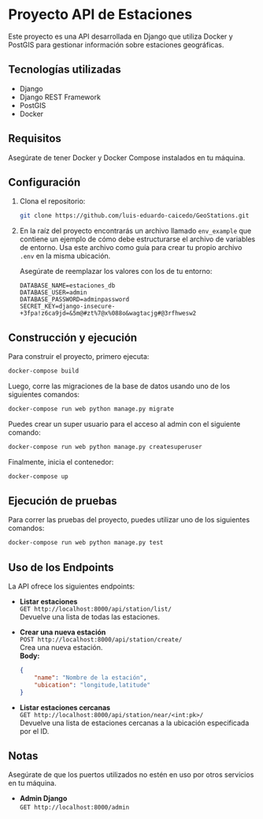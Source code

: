 # Proyecto API de Estaciones

Este proyecto es una API desarrollada en Django que utiliza Docker y PostGIS para gestionar información sobre estaciones geográficas.

## Tecnologías utilizadas

- Django
- Django REST Framework
- PostGIS
- Docker

## Requisitos

Asegúrate de tener Docker y Docker Compose instalados en tu máquina.

## Configuración

1. Clona el repositorio:

   ```bash
   git clone https://github.com/luis-eduardo-caicedo/GeoStations.git
   ```

2. En la raíz del proyecto encontrarás un archivo llamado `env_example` que contiene un ejemplo de cómo debe estructurarse el archivo de variables de entorno. Usa este archivo como guía para crear tu propio archivo `.env` en la misma ubicación.

   Asegúrate de reemplazar los valores con los de tu entorno:

   ```env
   DATABASE_NAME=estaciones_db
   DATABASE_USER=admin
   DATABASE_PASSWORD=adminpassword
   SECRET_KEY=django-insecure-+3fpa!z6ca9jd=&5m@#zt%7@x%088o&wagtacjg#@3rfhwesw2
   ```

## Construcción y ejecución

Para construir el proyecto, primero ejecuta:

```bash
docker-compose build
```

Luego, corre las migraciones de la base de datos usando uno de los siguientes comandos:


```bash
docker-compose run web python manage.py migrate
```

Puedes crear un super usuario para el acceso al admin con el siguiente comando:


```bash
docker-compose run web python manage.py createsuperuser
```


Finalmente, inicia el contenedor:

```bash
docker-compose up
```

## Ejecución de pruebas

Para correr las pruebas del proyecto, puedes utilizar uno de los siguientes comandos:

```bash
docker-compose run web python manage.py test
```

## Uso de los Endpoints

La API ofrece los siguientes endpoints:

- **Listar estaciones**  
  `GET http://localhost:8000/api/station/list/`  
  Devuelve una lista de todas las estaciones.

- **Crear una nueva estación**  
  `POST http://localhost:8000/api/station/create/`  
  Crea una nueva estación.  
  **Body:**  
  ```json
  {
      "name": "Nombre de la estación",
      "ubication": "longitude,latitude"
  }
  ```

- **Listar estaciones cercanas**  
  `GET http://localhost:8000/api/station/near/<int:pk>/`  
  Devuelve una lista de estaciones cercanas a la ubicación especificada por el ID.

## Notas

Asegúrate de que los puertos utilizados no estén en uso por otros servicios en tu máquina.

- **Admin Django**  
  `GET http://localhost:8000/admin`  
